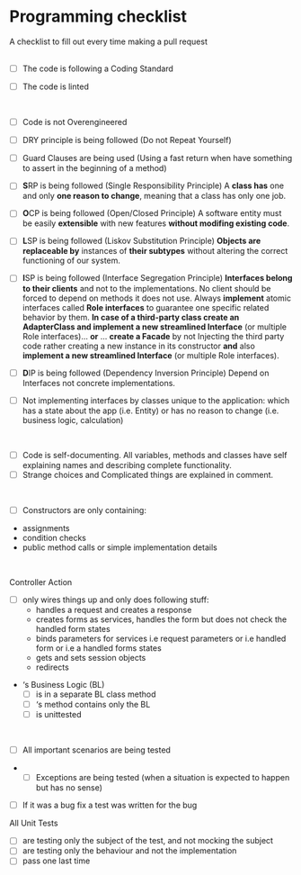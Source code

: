 # Programming checklist
A checklist to fill out every time making a pull request
<br>
<br>

- [ ] The code is following a Coding Standard

- [ ] The code is linted
<br>

- [ ] Code is not Overengineered

- [ ] DRY principle is being followed (Do not Repeat Yourself)

- [ ] Guard Clauses are being used (Using a fast return when have something to assert in the beginning of a method)

- [ ] **S**RP is being followed (Single Responsibility Principle) A **class has** one and only **one reason to change**, meaning that a class has only one job.

- [ ] **O**CP is being followed (Open/Closed Principle) A software entity must be easily **extensible** with new features **without modifing existing code**.

- [ ] **L**SP is being followed (Liskov Substitution Principle) **Objects are replaceable by** instances of **their subtypes** without altering the correct functioning of our system.

- [ ] **I**SP is being followed (Interface Segregation Principle) **Interfaces belong to their clients** and not to the implementations. No client should be forced to depend on methods it does not use. Always **implement** atomic interfaces called **Role interfaces** to guarantee one specific related behavior by them. **In case of a third-party class create an AdapterClass and implement a new streamlined Interface** (or multiple Role interfaces)... **or** ... **create a Facade** by not Injecting the third party code rather creating a new instance in its constructor **and** also **implement a new streamlined Interface** (or multiple Role interfaces).

- [ ] **D**IP is being followed (Dependency Inversion Principle) Depend on Interfaces not concrete implementations.

- [ ] Not implementing interfaces by classes unique to the application: which has a state about the app (i.e. Entity) or has no reason to change (i.e. business logic, calculation)
<br>

- [ ] Code is self-documenting. All variables, methods and classes have self explaining names and describing complete functionality.
- [ ] Strange choices and Complicated things are explained in comment.
<br>

- [ ] Constructors are only containing:
* assignments
* condition checks
* public method calls or simple implementation details
<br>

Controller Action
* [ ] only wires things up and only does following stuff:
  * handles a request and creates a response
  * creates forms as services, handles the form but does not check the handled form states
  * binds parameters for services i.e request parameters or i.e handled form or i.e a handled forms states
  * gets and sets session objects
  * redirects
 * ‘s Business Logic (BL)
   * [ ] is in a separate BL class method
   * [ ] ‘s method contains only the BL
   * [ ] is unittested
<br>

- [ ] All important scenarios are being tested
* - [ ] Exceptions are being tested (when a situation is expected to happen but has no sense)

- [ ] If it was a bug fix a test was written for the bug

All Unit Tests
- [ ] are testing only the subject of the test, and not mocking the subject
- [ ] are testing only the behaviour and not the implementation
- [ ] pass one last time
